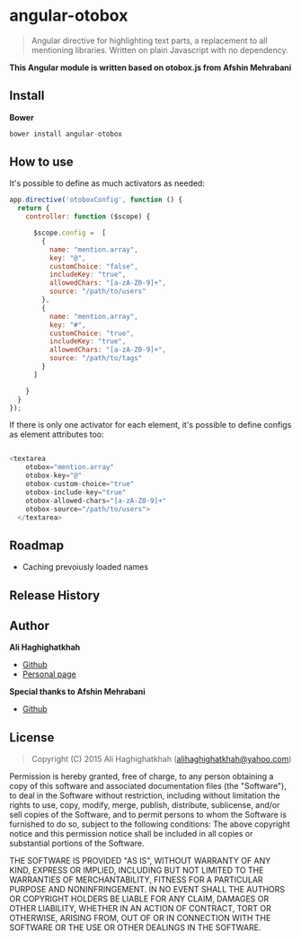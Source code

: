 # angular-otobox

> Angular directive for highlighting text parts, a replacement to all mentioning libraries. Written on plain Javascript with no dependency.

**This Angular module is written based on otobox.js from Afshin Mehrabani**
## Install
**Bower**
```javascript
bower install angular-otobox
  ```
  
## How to use

It's possible to define as much activators as needed:
```javascript
app.directive('otoboxConfig', function () {
  return {
    controller: function ($scope) {

      $scope.config =  [
        {
          name: "mention.array",
          key: "@",
          customChoice: "false",
          includeKey: "true",
          allowedChars: "[a-zA-Z0-9]+",
          source: "/path/to/users"
        },
        {
          name: "mention.array",
          key: "#",
          customChoice: "true",
          includeKey: "true",
          allowedChars: "[a-zA-Z0-9]+",
          source: "/path/to/tags"
        }
      ]

    }
  }
});

  ```
If there is only one activator for each element, it's possible to define configs as element attributes too:

```javascript

<textarea
    otobox="mention.array"
    otobox-key="@"
    otobox-custom-choice="true"
    otobox-include-key="true"
    otobox-allowed-chars="[a-zA-Z0-9]+"
    otobox-source="/path/to/users">
  </textarea>
  ```
## Roadmap
- Caching prevoiusly loaded names

## Release History


## Author
**Ali Haghighatkhah**

- [Github](https://github.com/alihaghighatkhah)
- [Personal page](http://colorofweb.com/)

**Special thanks to Afshin Mehrabani**
- [Github](https://github.com/afshinm)

## License
> Copyright (C) 2015 Ali Haghighatkhah (alihaghighatkhah@yahoo.com)

Permission is hereby granted, free of charge, to any person obtaining a copy of this software and associated
documentation files (the "Software"), to deal in the Software without restriction, including without limitation
the rights to use, copy, modify, merge, publish, distribute, sublicense, and/or sell copies of the Software,
and to permit persons to whom the Software is furnished to do so, subject to the following conditions:
The above copyright notice and this permission notice shall be included in all copies or substantial portions
of the Software.

THE SOFTWARE IS PROVIDED "AS IS", WITHOUT WARRANTY OF ANY KIND, EXPRESS OR IMPLIED, INCLUDING BUT NOT LIMITED
TO THE WARRANTIES OF MERCHANTABILITY, FITNESS FOR A PARTICULAR PURPOSE AND NONINFRINGEMENT. IN NO EVENT SHALL
THE AUTHORS OR COPYRIGHT HOLDERS BE LIABLE FOR ANY CLAIM, DAMAGES OR OTHER LIABILITY, WHETHER IN AN ACTION OF
CONTRACT, TORT OR OTHERWISE, ARISING FROM, OUT OF OR IN CONNECTION WITH THE SOFTWARE OR THE USE OR OTHER DEALINGS
IN THE SOFTWARE.



